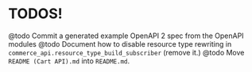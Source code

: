 # TODOS!

@todo Commit a generated example OpenAPI 2 spec from the OpenAPI modules
@todo Document how to disable resource type rewriting in `commerce_api.resource_type_build_subscriber` (remove it.)
@todo Move `README (Cart API).md` into `README.md`.
